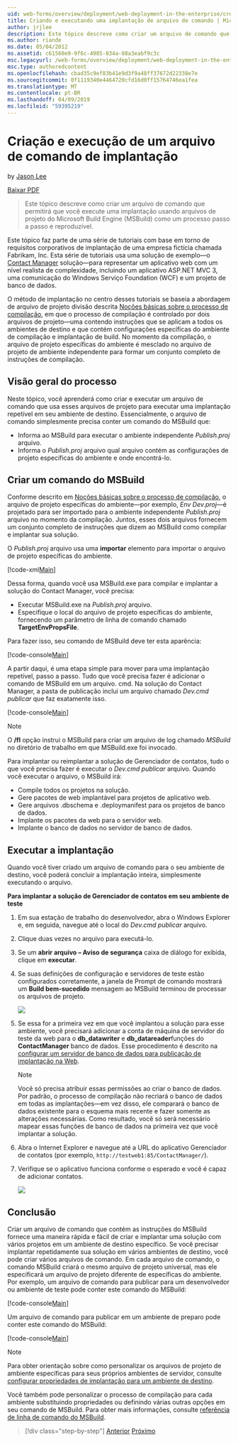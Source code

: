 ```yaml
---
uid: web-forms/overview/deployment/web-deployment-in-the-enterprise/creating-and-running-a-deployment-command-file
title: Criando e executando uma implantação de arquivo de comando | Microsoft Docs
author: jrjlee
description: Este tópico descreve como criar um arquivo de comando que lhe permitirá executar uma implantação usando os arquivos de projeto do Microsoft Build Engine (MSBuild) como uma única etapa, re...
ms.author: riande
ms.date: 05/04/2012
ms.assetid: c61560e9-9f6c-4985-834a-08a3eabf9c3c
msc.legacyurl: /web-forms/overview/deployment/web-deployment-in-the-enterprise/creating-and-running-a-deployment-command-file
msc.type: authoredcontent
ms.openlocfilehash: cbad35c9ef83b41e9d3f9a48ff37672d22338e7e
ms.sourcegitcommit: 0f1119340e4464720cfd16d0ff15764746ea1fea
ms.translationtype: MT
ms.contentlocale: pt-BR
ms.lasthandoff: 04/09/2019
ms.locfileid: "59395219"
---
```

# <a name="creating-and-running-a-deployment-command-file"></a>Criação e execução de um arquivo de comando de implantação

by [Jason Lee](https://github.com/jrjlee)

[Baixar PDF](https://msdnshared.blob.core.windows.net/media/MSDNBlogsFS/prod.evol.blogs.msdn.com/CommunityServer.Blogs.Components.WeblogFiles/00/00/00/63/56/8130.DeployingWebAppsInEnterpriseScenarios.pdf)

> Este tópico descreve como criar um arquivo de comando que permitirá que você execute uma implantação usando arquivos de projeto do Microsoft Build Engine (MSBuild) como um processo passo a passo e reproduzível.


Este tópico faz parte de uma série de tutoriais com base em torno de requisitos corporativos de implantação de uma empresa fictícia chamada Fabrikam, Inc. Esta série de tutoriais usa uma solução de exemplo&#x2014;o [Contact Manager](the-contact-manager-solution.md) solução&#x2014;para representar um aplicativo web com um nível realista de complexidade, incluindo um aplicativo ASP.NET MVC 3, uma comunicação do Windows Serviço Foundation (WCF) e um projeto de banco de dados.

O método de implantação no centro desses tutoriais se baseia a abordagem de arquivo de projeto divisão descrita [Noções básicas sobre o processo de compilação](understanding-the-build-process.md), em que o processo de compilação é controlado por dois arquivos de projeto&#x2014;uma contendo instruções que se aplicam a todos os ambientes de destino e que contém configurações específicas do ambiente de compilação e implantação de build. No momento da compilação, o arquivo de projeto específicas do ambiente é mesclado no arquivo de projeto de ambiente independente para formar um conjunto completo de instruções de compilação.

## <a name="process-overview"></a>Visão geral do processo

Neste tópico, você aprenderá como criar e executar um arquivo de comando que usa esses arquivos de projeto para executar uma implantação repetível em seu ambiente de destino. Essencialmente, o arquivo de comando simplesmente precisa conter um comando do MSBuild que:

- Informa ao MSBuild para executar o ambiente independente *Publish.proj* arquivo.
- Informa o *Publish.proj* arquivo qual arquivo contém as configurações de projeto específicas do ambiente e onde encontrá-lo.

## <a name="create-an-msbuild-command"></a>Criar um comando do MSBuild

Conforme descrito em [Noções básicas sobre o processo de compilação](understanding-the-build-process.md), o arquivo de projeto específicas do ambiente&#x2014;por exemplo, *Env Dev.proj*&#x2014;é projetado para ser importado para o ambiente independente *Publish.proj* arquivo no momento da compilação. Juntos, esses dois arquivos fornecem um conjunto completo de instruções que dizem ao MSBuild como compilar e implantar sua solução.

O *Publish.proj* arquivo usa uma **importar** elemento para importar o arquivo de projeto específicas do ambiente.


[!code-xml[Main](creating-and-running-a-deployment-command-file/samples/sample1.xml)]


Dessa forma, quando você usa MSBuild.exe para compilar e implantar a solução do Contact Manager, você precisa:

- Executar MSBuild.exe na *Publish.proj* arquivo.
- Especifique o local do arquivo de projeto específicas do ambiente, fornecendo um parâmetro de linha de comando chamado **TargetEnvPropsFile**.

Para fazer isso, seu comando de MSBuild deve ter esta aparência:


[!code-console[Main](creating-and-running-a-deployment-command-file/samples/sample2.cmd)]


A partir daqui, é uma etapa simple para mover para uma implantação repetível, passo a passo. Tudo que você precisa fazer é adicionar o comando de MSBuild em um arquivo. cmd. Na solução do Contact Manager, a pasta de publicação inclui um arquivo chamado *Dev.cmd publicar* que faz exatamente isso.


[!code-console[Main](creating-and-running-a-deployment-command-file/samples/sample3.cmd)]


> [!NOTE]
> O **/fl** opção instrui o MSBuild para criar um arquivo de log chamado *MSBuild* no diretório de trabalho em que MSBuild.exe foi invocado.


Para implantar ou reimplantar a solução de Gerenciador de contatos, tudo o que você precisa fazer é executar o *Dev.cmd publicar* arquivo. Quando você executar o arquivo, o MSBuild irá:

- Compile todos os projetos na solução.
- Gere pacotes de web implantável para projetos de aplicativo web.
- Gere arquivos .dbschema e .deploymanifest para os projetos de banco de dados.
- Implante os pacotes da web para o servidor web.
- Implante o banco de dados no servidor de banco de dados.

## <a name="run-the-deployment"></a>Executar a implantação

Quando você tiver criado um arquivo de comando para o seu ambiente de destino, você poderá concluir a implantação inteira, simplesmente executando o arquivo.

**Para implantar a solução de Gerenciador de contatos em seu ambiente de teste**

1. Em sua estação de trabalho do desenvolvedor, abra o Windows Explorer e, em seguida, navegue até o local do *Dev.cmd publicar* arquivo.
2. Clique duas vezes no arquivo para executá-lo.
3. Se um **abrir arquivo – Aviso de segurança** caixa de diálogo for exibida, clique em **executar**.
4. Se suas definições de configuração e servidores de teste estão configurados corretamente, a janela de Prompt de comando mostrará um **Build bem-sucedido** mensagem ao MSBuild terminou de processar os arquivos de projeto.

    ![](creating-and-running-a-deployment-command-file/_static/image1.png)
5. Se essa for a primeira vez em que você implantou a solução para esse ambiente, você precisará adicionar a conta de máquina de servidor do teste da web para o **db\_datawriter** e **db\_datareader**funções do **ContactManager** banco de dados. Esse procedimento é descrito na [configurar um servidor de banco de dados para publicação de implantação na Web](../configuring-server-environments-for-web-deployment/configuring-a-database-server-for-web-deploy-publishing.md).

    > [!NOTE]
    > Você só precisa atribuir essas permissões ao criar o banco de dados. Por padrão, o processo de compilação não recriará o banco de dados em todas as implantações&#x2014;em vez disso, ele comparará o banco de dados existente para o esquema mais recente e fazer somente as alterações necessárias. Como resultado, você só será necessário mapear essas funções de banco de dados na primeira vez que você implantar a solução.
6. Abra o Internet Explorer e navegue até a URL do aplicativo Gerenciador de contatos (por exemplo, `http://testweb1:85/ContactManager/`).
7. Verifique se o aplicativo funciona conforme o esperado e você é capaz de adicionar contatos.

    ![](creating-and-running-a-deployment-command-file/_static/image2.png)

## <a name="conclusion"></a>Conclusão

Criar um arquivo de comando que contém as instruções do MSBuild fornece uma maneira rápida e fácil de criar e implantar uma solução com vários projetos em um ambiente de destino específico. Se você precisar implantar repetidamente sua solução em vários ambientes de destino, você pode criar vários arquivos de comando. Em cada arquivo de comando, o comando MSBuild criará o mesmo arquivo de projeto universal, mas ele especificará um arquivo de projeto diferente de específicas do ambiente. Por exemplo, um arquivo de comando para publicar para um desenvolvedor ou ambiente de teste pode conter este comando do MSBuild:


[!code-console[Main](creating-and-running-a-deployment-command-file/samples/sample4.cmd)]


Um arquivo de comando para publicar em um ambiente de preparo pode conter este comando do MSBuild:


[!code-console[Main](creating-and-running-a-deployment-command-file/samples/sample5.cmd)]


> [!NOTE]
> Para obter orientação sobre como personalizar os arquivos de projeto de ambiente específicas para seus próprios ambientes de servidor, consulte [configurar propriedades de implantação para um ambiente de destino](../configuring-server-environments-for-web-deployment/configuring-deployment-properties-for-a-target-environment.md).


Você também pode personalizar o processo de compilação para cada ambiente substituindo propriedades ou definindo várias outras opções em seu comando de MSBuild. Para obter mais informações, consulte [referência de linha de comando do MSBuild](https://msdn.microsoft.com/library/ms164311.aspx).

> [!div class="step-by-step"]
> [Anterior](deploying-database-projects.md)
> [Próximo](manually-installing-web-packages.md)

